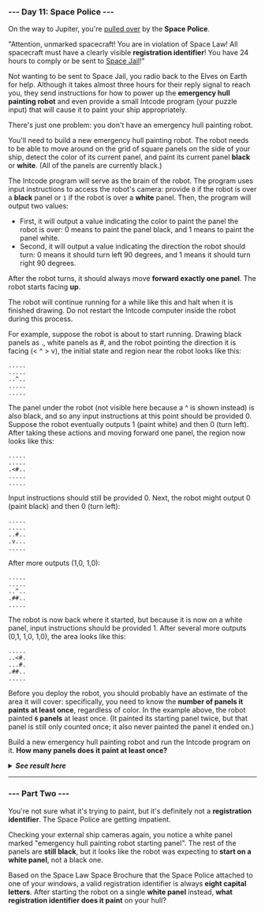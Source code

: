 ### --- Day 11: Space Police ---

On the way to Jupiter, you're [pulled over](https://www.youtube.com/watch?v=KwY28rpyKDE) by the **Space Police**.

"Attention, unmarked spacecraft! You are in violation of Space Law! All
 spacecraft must have a clearly visible **registration identifier**! You have 24 
 hours to comply or be sent to [Space Jail](https://www.youtube.com/watch?v=BVn1oQL9sWg&t=5)!"

Not wanting to be sent to Space Jail, you radio back to the Elves on Earth
 for help. Although it takes almost three hours for their reply signal to
 reach you, they send instructions for how to power up the **emergency hull
 painting robot** and even provide a small Intcode program (your puzzle input) 
 that will cause it to paint your ship appropriately.

There's just one problem: you don't have an emergency hull painting robot.

You'll need to build a new emergency hull painting robot. The robot needs
 to be able to move around on the grid of square panels on the side of your 
 ship, detect the color of its current panel, and paint its current panel 
 **black** or **white**. (All of the panels are currently black.)

The Intcode program will serve as the brain of the robot. The program uses 
input instructions to access the robot's camera: provide `0` if the robot is 
over a **black** panel or `1` if the robot is over a **white** panel. Then,
 the program will output two values:

- First, it will output a value indicating the color to paint the panel the robot is over: 0 means to paint the panel black, and 1 means to paint the panel white.
- Second, it will output a value indicating the direction the robot should turn: 0 means it should turn left 90 degrees, and 1 means it should turn right 90 degrees.

After the robot turns, it should always move **forward exactly one panel**. The
 robot starts facing **up**.

The robot will continue running for a while like this and halt when it is finished drawing. Do not restart the Intcode computer inside the robot during this process.

For example, suppose the robot is about to start running. Drawing black panels as ., white panels as #, and the robot pointing the direction it is facing (< ^ > v), the initial state and region near the robot looks like this:

	.....
	.....
	..^..
	.....
	.....
	
The panel under the robot (not visible here because a ^ is shown instead) is also black, and so any input instructions at this point should be provided 0. Suppose the robot eventually outputs 1 (paint white) and then 0 (turn left). After taking these actions and moving forward one panel, the region now looks like this:

	.....
	.....
	.<#..
	.....
	.....
	
Input instructions should still be provided 0. Next, the robot might output 0 (paint black) and then 0 (turn left):

	.....
	.....
	..#..
	.v...
	.....
	
After more outputs (1,0, 1,0):

	.....
	.....
	..^..
	.##..
	.....

The robot is now back where it started, but because it is now on a white panel, input instructions should be provided 1. After several more outputs (0,1, 1,0, 1,0), the area looks like this:

	.....
	..<#.
	...#.
	.##..
	.....

Before you deploy the robot, you should probably have an estimate of the
 area it will cover: specifically, you need to know the **number of panels it 
 paints at least once**, regardless of color. In the example above, the robot 
 painted **`6` panels** at least once. (It painted its starting panel twice, but 
 that panel is still only counted once; it also never painted the panel it 
 ended on.)

Build a new emergency hull painting robot and run the Intcode program on 
it. **How many panels does it paint at least once?**

<details>
  <summary><strong><em>See result here</em></strong></summary>
	Your puzzle answer was <strong><em>2016</em></strong>.
</details>

---

### --- Part Two ---
You're not sure what it's trying to paint, but it's definitely not a 
**registration identifier**. The Space Police are getting impatient.

Checking your external ship cameras again, you notice a white panel marked 
"emergency hull painting robot starting panel". The rest of the panels are
 **still black**, but it looks like the robot was expecting to **start on a white
 panel**, not a black one.

Based on the Space Law Space Brochure that the Space Police attached to one 
of your windows, a valid registration identifier is always **eight capital 
letters**. After starting the robot on a single **white panel** instead, **what 
registration identifier does it paint** on your hull?